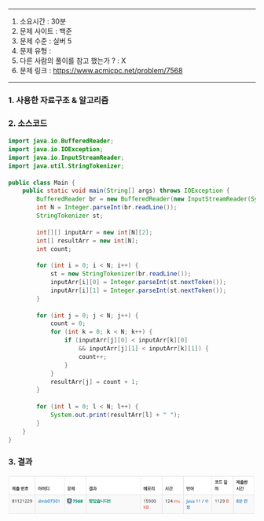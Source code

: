 
---

1. 소요시간 : 30분
2. 문제 사이트 : 백준
3. 문제 수준 : 실버 5
4. 문제 유형 : 
5. 다른 사람의 풀이를 참고 했는가 ? : X
6. 문제 링크 : https://www.acmicpc.net/problem/7568
---

### 1. 사용한 자료구조 & 알고리즘


### 2. 소스코드
```java
import java.io.BufferedReader;
import java.io.IOException;
import java.io.InputStreamReader;
import java.util.StringTokenizer;

public class Main {
    public static void main(String[] args) throws IOException {
        BufferedReader br = new BufferedReader(new InputStreamReader(System.in));
        int N = Integer.parseInt(br.readLine());
        StringTokenizer st;

        int[][] inputArr = new int[N][2];
        int[] resultArr = new int[N];
        int count;

        for (int i = 0; i < N; i++) {
            st = new StringTokenizer(br.readLine());
            inputArr[i][0] = Integer.parseInt(st.nextToken());
            inputArr[i][1] = Integer.parseInt(st.nextToken());
        }

        for (int j = 0; j < N; j++) {
            count = 0;
            for (int k = 0; k < N; k++) {
                if (inputArr[j][0] < inputArr[k][0]
                    && inputArr[j][1] < inputArr[k][1]) {
                    count++;
                }
            }
            resultArr[j] = count + 1;
        }

        for (int l = 0; l < N; l++) {
            System.out.print(resultArr[l] + " ");
        }
    }
}


```
### 3. 결과
![img_12.png](image%2Fimg_12.png)